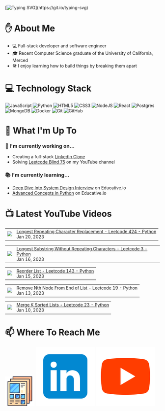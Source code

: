 [![Typing SVG](https://readme-typing-svg.herokuapp.com?font=Fira+Code&pause=1000&color=16C300&width=435&lines=%F0%9F%91%8B+Hi+there!+I'm+Ryo.)](https://git.io/typing-svg)

# :raised_hand: About Me
* 💻 Full-stack developer and software engineer
* 🎓 Recent Computer Science graduate of the University of California, Merced
* 🛠️ I enjoy learning how to build things by breaking them apart

# 💻 Technology Stack
![JavaScript](https://img.shields.io/badge/javascript-%23323330.svg?style=for-the-badge&logo=javascript&logoColor=%23F7DF1E)
![Python](https://img.shields.io/badge/python-3670A0?style=for-the-badge&logo=python&logoColor=ffdd54)
![HTML5](https://img.shields.io/badge/html5-%23E34F26.svg?style=for-the-badge&logo=html5&logoColor=white)
![CSS3](https://img.shields.io/badge/css3-%231572B6.svg?style=for-the-badge&logo=css3&logoColor=white)
![NodeJS](https://img.shields.io/badge/node.js-6DA55F?style=for-the-badge&logo=node.js&logoColor=white)
![React](https://img.shields.io/badge/react-%2320232a.svg?style=for-the-badge&logo=react&logoColor=%2361DAFB)
![Postgres](https://img.shields.io/badge/postgres-%23316192.svg?style=for-the-badge&logo=postgresql&logoColor=white)
![MongoDB](https://img.shields.io/badge/MongoDB-%234ea94b.svg?style=for-the-badge&logo=mongodb&logoColor=white)
![Docker](https://img.shields.io/badge/docker-%230db7ed.svg?style=for-the-badge&logo=docker&logoColor=white)
![Git](https://img.shields.io/badge/git-%23F05033.svg?style=for-the-badge&logo=git&logoColor=white)
![GitHub](https://img.shields.io/badge/github-%23121011.svg?style=for-the-badge&logo=github&logoColor=white)

# :telescope: What I'm Up To
### :wrench: I'm currently working on...
* Creating a full-stack <a href="https://github.com/ryowright/LinkedIn-Clone" target="_blank" rel="noopener noreferrer">LinkedIn Clone</a>
* Solving <a href="https://www.youtube.com/playlist?list=PLON94Wn6Xl0EbvchLmiifLGOiQ2TP0dcr" target="_blank" rel="noopener noreferrer">Leetcode Blind 75</a> on my YouTube channel
### :books: I'm currently learning...
* <a href="https://www.educative.io/path/deep-dive-into-system-design-interview" target="_blank" rel="noopener noreferrer">Deep Dive Into System Design Interview</a> on Educative.io
* <a href="https://www.educative.io/module/advanced-concepts-in-python" target="_blank" rel="noopener noreferrer">Advanced Concepts in Python</a> on Educative.io

# 📺 Latest YouTube Videos
<!-- BLOG-POST-LIST:START --><table><tr><td><a href="https://www.youtube.com/watch?v=lRRBXP-fHow"><img width="140px" src="https://i.ytimg.com/vi/lRRBXP-fHow/mqdefault.jpg"></a></td>
<td><a href="https://www.youtube.com/watch?v=lRRBXP-fHow">Longest Repeating Character Replacement - Leetcode 424 - Python</a><br/>Jan 20, 2023</td></tr></table>
<table><tr><td><a href="https://www.youtube.com/watch?v=Dwrs__PdML4"><img width="140px" src="https://i.ytimg.com/vi/Dwrs__PdML4/mqdefault.jpg"></a></td>
<td><a href="https://www.youtube.com/watch?v=Dwrs__PdML4">Longest Substring Without Repeating Characters - Leetcode 3 - Python</a><br/>Jan 16, 2023</td></tr></table>
<table><tr><td><a href="https://www.youtube.com/watch?v=I80iaIleUc4"><img width="140px" src="https://i.ytimg.com/vi/I80iaIleUc4/mqdefault.jpg"></a></td>
<td><a href="https://www.youtube.com/watch?v=I80iaIleUc4">Reorder List - Leetcode 143 - Python</a><br/>Jan 15, 2023</td></tr></table>
<table><tr><td><a href="https://www.youtube.com/watch?v=YXPLBGopnio"><img width="140px" src="https://i.ytimg.com/vi/YXPLBGopnio/mqdefault.jpg"></a></td>
<td><a href="https://www.youtube.com/watch?v=YXPLBGopnio">Remove Nth Node From End of List - Leetcode 19 - Python</a><br/>Jan 13, 2023</td></tr></table>
<table><tr><td><a href="https://www.youtube.com/watch?v=NGZ8ef8Q_hE"><img width="140px" src="https://i.ytimg.com/vi/NGZ8ef8Q_hE/mqdefault.jpg"></a></td>
<td><a href="https://www.youtube.com/watch?v=NGZ8ef8Q_hE">Merge K Sorted Lists - Leetcode 23 - Python</a><br/>Jan 10, 2023</td></tr></table>
<!-- BLOG-POST-LIST:END -->

# 📫 Where To Reach Me
![]()<a href="https://ryowright.github.io/MyPortfolio/" target="_blank" rel="noopener noreferrer"><img src="./portfolioicon.png" alt="Portfolio Icon"></a>
![]()<a href="https://www.linkedin.com/in/ryo-wright/" target="_blank" rel="noopener noreferrer"><img src="./linkedinicon.svg" alt="LinkeIn Icon"></a>
![]()<a href="https://www.youtube.com/@SWEwithRyo" target="_blank" rel="noopener noreferrer"><img src="./youtubeicon.svg" alt="YouTube Icon"></a>
